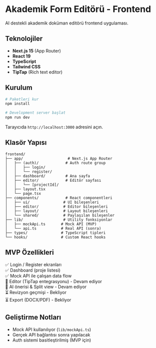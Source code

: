 # Akademik Form Editörü - Frontend

AI destekli akademik doküman editörü frontend uygulaması.

## Teknolojiler

- **Next.js 15** (App Router)
- **React 19**
- **TypeScript**
- **Tailwind CSS**
- **TipTap** (Rich text editor)

## Kurulum

```bash
# Paketleri kur
npm install

# Development server başlat
npm run dev
```

Tarayıcıda `http://localhost:3000` adresini açın.

## Klasör Yapısı

```
frontend/
├── app/                    # Next.js App Router
│   ├── (auth)/            # Auth route group
│   │   ├── login/
│   │   └── register/
│   ├── dashboard/         # Ana sayfa
│   ├── editor/            # Editör sayfası
│   │   └── [projectId]/
│   ├── layout.tsx
│   └── page.tsx
├── components/            # React componentleri
│   ├── ui/               # UI bileşenleri
│   ├── editor/           # Editor bileşenleri
│   ├── layout/           # Layout bileşenleri
│   └── shared/           # Paylaşılan bileşenler
├── lib/                  # Utility fonksiyonlar
│   ├── mockApi.ts       # Mock API (MVP)
│   └── api.ts           # Real API (sonra)
├── types/               # TypeScript tipleri
└── hooks/               # Custom React hooks
```

## MVP Özellikleri

✅ Login / Register ekranları  
✅ Dashboard (proje listesi)  
✅ Mock API ile çalışan data flow  
🔄 Editor (TipTap entegrasyonu) - Devam ediyor  
🔄 AI önerisi & Split view - Devam ediyor  
⏳ Revizyon geçmişi - Bekliyor  
⏳ Export (DOCX/PDF) - Bekliyor  

## Geliştirme Notları

- Mock API kullanılıyor (`lib/mockApi.ts`)
- Gerçek API bağlantısı sonra yapılacak
- Auth sistemi basitleştirilmiş (MVP için)


